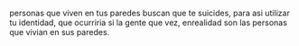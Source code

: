 personas que viven en tus paredes buscan que te suicides, para asi utilizar tu identidad, que ocurriria si la gente que vez, enrealidad son las personas que vivian en sus paredes.